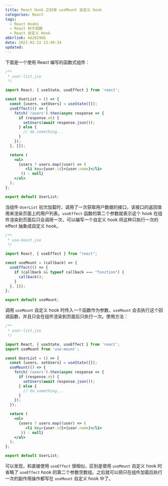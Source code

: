 ```yaml
---
title: React Hook 之封装 useMount 自定义 hook
categories: React
tags:
  - React Hooks
  - React 钩子函数
  - React 自定义 Hook
abbrlink: 4d20296b
date: 2021-02-22 13:49:34
updated:
---
```


下面是一个使用 React 编写的函数式组件：

```jsx
/**
 * user-list.jsx
 */

import React, { useState, useEffect } from 'react';

const UserList = () => {
  const [users, setUsers] = useState([]);
  useEffect(() => {
    fetch('/users').then(async response => {
      if (response.ok) {
        setUsers(await response.json());
      } else {
        // do something...
      }
    });
  }, []);

  return (
    <ul>
      {users ? users.map((user) => (
         <li key={user.id}>{user.name}</li>
       )) : null}
    </ul>
  );
};

export default UserList;
```

<!-- more -->

当组件 `UserList` 初次加载时，调用了一次获取用户数据的接口，该接口的返回值用来渲染页面上的用户列表。`useEffect` 函数的第二个参数就表示这个 hook 在组件渲染到页面后只会调用一次，可以编写一个自定义 hook 将这种只执行一次的 effect 抽象成自定义 hook。

```jsx
/**
 * use-mount.jsx
 */

import React, { useEffect } from "react";

const useMount = (callback) => {
  useEffect(() => {
    if (callback && typeof callback === "function") {
      callback();
    }
  }, []);
};

export default useMount;
```

调用 `useMount` 自定义 hook 时传入一个函数作为参数，`useMount` 会去执行这个回调函数，并且只会在组件渲染到页面后只执行一次。使用方法：

```jsx
/**
 * user-list.jsx
 */

import React, { useState, useEffect } from 'react';
import useMount from 'use-mount';

const UserList = () => {
  const [users, setUsers] = useState([]);
  useMount(() => {
    fetch('/users').then(async response => {
      if (response.ok) {
        setUsers(await response.json());
      } else {
        // do something...
      }
    });
  });

  return (
    <ul>
      {users ? users.map((user) => (
         <li key={user.id}>{user.name}</li>
       )) : null}
    </ul>
  );
};

export default UserList;
```

可以发现，和直接使用 `useEffect` 很相似，区别是使用 `useMount` 自定义 hook 时省略了 `useEffect` hook 的第二个参数空数组。之后就可以把只在组件加载后执行一次的副作用操作都写在 `useMount` 自定义 hook 中了。



